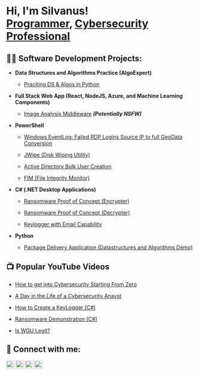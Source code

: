 <h1>Hi, I'm Silvanus! <br/><a href="https://github.com/Silvokyda">Programmer</a>, <a href="https://www.linkedin.com/in/silvanus-oketch-273847240/">Cybersecurity Professional</a></h1>

<h2>👨‍💻 Software Development Projects:</h2>

- <b>Data Structures and Algorithms Practice (AlgoExpert)</b>

  - [Praciting DS & Algos in Python](https://github.com/joshmadakor1/Algorithms-Practice)

- <b>Full Stack Web App (React, NodeJS, Azure, and Machine Learning Components)</b>

  - [Image Analysis Middleware](https://github.com/joshmadakor1/4chan-Image-Analysis-Middleware-C964) <b><i>(Potentially NSFW)</b></i>

- <b>PowerShell</b>

  - [Windows EventLog: Failed RDP Logins Source IP to full GeoData Conversion](https://github.com/joshmadakor1/Sentinel-Lab)

  - [JWipe (Disk Wiping Utility)](https://github.com/joshmadakor1/Jwipe.PowerShell)

  - [Active Directory Bulk User Creation](https://github.com/joshmadakor1/AD_PS)

  - [FIM (File Integrity Monitor)](https://github.com/joshmadakor1/PowerShell-Integrity-FIM)

- <b>C# (.NET Desktop Applications)</b>

  - [Ransomware Proof of Concept (Encrypter)](https://github.com/joshmadakor1/EncrypterPOC)

  - [Ransomware Proof of Concept (Decrypter)](https://github.com/joshmadakor1/DecrypterPOC)

  - [Keylogger with Email Capability](https://github.com/joshmadakor1/Key-Logger-With-Email)

- <b>Python</b>

  - [Package Delivery Application (Datastructures and Algorithms Demo)](https://github.com/joshmadakor1/Package-Delivery-Pathfinding-Algorithm)

<h2>📺 Popular YouTube Videos</h2>

- [How to get into Cybersecurity Starting From Zero](https://www.youtube.com/watch?v=a83ASGn_V_s)

- [A Day in the Life of a Cybersecurity Anayst](https://www.youtube.com/watch?v=uHy3oM7NnoU)

- [How to Create a KeyLogger (C#)](https://www.youtube.com/watch?v=N-L9hklSlNk)

- [Ransomware Demonstration (C#)](https://www.youtube.com/watch?v=OfvdQeh79s0)

- [Is WGU Legit?](https://www.youtube.com/watch?v=E2MwRWxDBkA)

<h2> 🤳 Connect with me:</h2>

[<img align="left" alt="JoshMadakor | Facebook" width="22px" src="https://cdn.jsdelivr.net/npm/simple-icons@v3/icons/youtube.svg" />][facebook]

[<img align="left" alt="JoshMadakor | Twitter" width="22px" src="https://cdn.jsdelivr.net/npm/simple-icons@v3/icons/twitter.svg" />][twitter]

[<img align="left" alt="JoshMadakor | LinkedIn" width="22px" src="https://cdn.jsdelivr.net/npm/simple-icons@v3/icons/linkedin.svg" />][linkedin]

[<img align="left" alt="JoshMadakor | Instagram" width="22px" src="https://cdn.jsdelivr.net/npm/simple-icons@v3/icons/instagram.svg" />][instagram]

[twitter]: https://twitter.com/joshmadakor

[facebook]: https://www.youtube.com/c/joshmadakor

[instagram]: https://www.instagram.com/joshmadakor/

[linkedin]: https://www.linkedin.com/in/silvanus-oketch-273847240/

<!--

**joshmadakor1/joshmadakor1** is a ✨ _special_ ✨ repository because its `README.md` (this file) appears on your GitHub profile.

Here are some ideas to get you started:

- 🔭 I’m currently working on ...

- 🌱 I’m currently learning ...

- 👯 I’m looking to collaborate on ...

- 🤔 I’m looking for help with ...

- 💬 Ask me about ...

- 📫 How to reach me: ...

- 😄 Pronouns: ...

- ⚡ Fun fact: ...

-->
